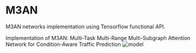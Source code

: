 # M3AN
M3AN networks implementation using Tensorflow functional API.

Implementation of M3AN: Multi-Task Multi-Range Multi-Subgraph Attention Network for Condition-Aware Traffic Prediction
![model](https://github.com/DanLuo-work/keras-MDL-SPFP/blob/master/model2.png)
